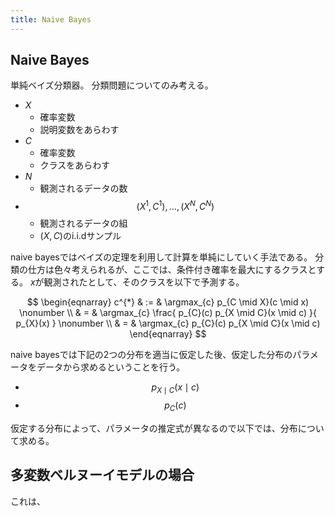 ```yaml
---
title: Naive Bayes
---
```


## Naive Bayes
単純ベイズ分類器。
分類問題についてのみ考える。

* $X$
    * 確率変数
    * 説明変数をあらわす
* $C$
    * 確率変数
    * クラスをあらわす
* $N$
    * 観測されるデータの数
* $$(X^{1}, C^{1}), \ldots, (X^{N}, C^{N})$$
    * 観測されるデータの組
    * $(X, C)$のi.i.dサンプル

naive bayesではベイズの定理を利用して計算を単純にしていく手法である。
分類の仕方は色々考えられるが、ここでは、条件付き確率を最大にするクラスとする。
$x$が観測されたとして、そのクラスを以下で予測する。

$$
\begin{eqnarray}
    c^{*}
    & := &
        \argmax_{c}
            p_{C \mid X}(c \mid x)
    \nonumber
    \\
    & = &
        \argmax_{c}
            \frac{
                p_{C}(c) p_{X \mid C}(x \mid c)
            }{
                p_{X}(x)
            }
    \nonumber
    \\
    & = &
        \argmax_{c}
            p_{C}(c) p_{X \mid C}(x \mid c)
\end{eqnarray}
$$

naive bayesでは下記の2つの分布を適当に仮定した後、仮定した分布のパラメータをデータから求めるということを行う。

* $$p_{X \mid C}(x \mid c)$$
* $$p_{C}(c)$$

仮定する分布によって、パラメータの推定式が異なるので以下では、分布について求める。

## 多変数ベルヌーイモデルの場合
これは、

